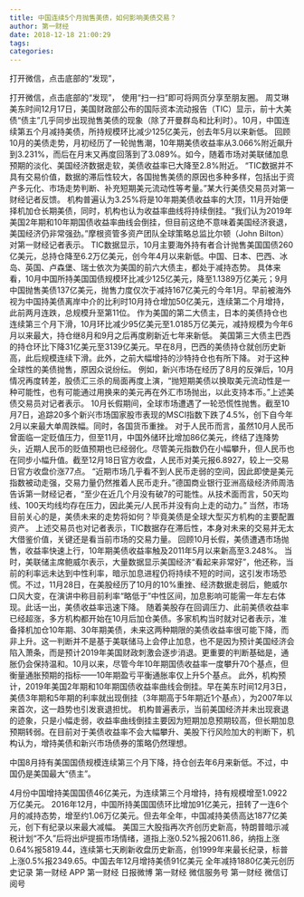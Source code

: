 ```yaml
---
title: 中国连续5个月抛售美债，如何影响美债交易？
author: 第一财经
date: 2018-12-18 21:00:29
tags: 
categories: 
---
```

打开微信，点击底部的“发现”，
<!-- more -->
打开微信，点击底部的“发现”，
使用“扫一扫”即可将网页分享至朋友圈。
周艾琳
美东时间12月17日，美国财政部公布的国际资本流动报告（TIC）显示，前十大美债“债主”几乎同步出现抛售美债的现象（除了开曼群岛和比利时）。10月，中国连续第五个月减持美债，所持规模环比减少125亿美元，创去年5月以来新低。
回顾10月的美债走势，月初经历了一轮抛售潮，10年期美债收益率从3.066%附近飙升到3.231%，而后在月末又再度回落到了3.089%。如今，随着市场对美联储加息预期的淡化、美国经济数据走软，美债收益率已大降至2.8%附近。
“TIC数据并不具有交易价值，数据的滞后性较大，各国抛售美债的原因也多种多样，包括出于资产多元化、市场走势判断、补充短期美元流动性等考量。”某大行美债交易员对第一财经记者反馈。
机构普遍认为3.25%将是10年期美债收益率的大顶，11月开始便择机加仓长期美债，同时，机构也认为收益率曲线将持续倒挂。“我们认为2019年美国2年期和10年期国债收益率曲线会倒挂，但目前这绝不意味着美国经济衰退，美国经济仍非常强劲。”摩根资管多资产团队全球策略总监比尔顿（John Bilton）对第一财经记者表示。
TIC数据显示，10月主要海外持有者合计抛售美国国债260亿美元，总持仓降至6.2万亿美元，创今年4月以来新低。中国、日本、巴西、冰岛、英国、卢森堡、瑞士依次为美国的前六大债主，都处于减持态势。
具体来看，10月中国所持美国国债规模环比减少125亿美元，降至1.1389万亿美元；9月中国抛售美债137亿美元，抛售力度仅次于减持167亿美元的今年1月。早前被海外视为中国持美债离岸中介的比利时10月持仓增加50亿美元，连续第二个月增持，此前两月连跌，总规模升至第11位。
作为美国的第二大债主，日本的美债持仓也连续第三个月下滑，10月环比减少95亿美元至1.0185万亿美元，减持规模为今年6月以来最大，持仓继8月和9月之后再度刷新近七年来新低。
美国第三大债主巴西的持仓环比下降31亿美元至3139亿美元。早在8月，巴西的美债持仓就创历史新高，此后规模连续下滑。此外，之前大幅增持的沙特持仓也有所下降。
对于这种全球性的美债抛售，原因众说纷纭。
例如，新兴市场在经历了8月的反弹后，10月情况再度转差，股债汇三杀的局面再度上演，“抛短期美债以换取美元流动性是一种可能性，也有可能通过用换来的美元再在外汇市场抛出，以此支持本币。”上述美债交易员对记者表示。
10月长假期间，全球市场遭遇了一轮恐慌性抛售。截至10月7日，追踪20多个新兴市场国家股市表现的MSCI指数下跌了4.5%，创下自今年2月以来最大单周跌幅。同时，各国货币重挫。
对于人民币而言，虽然10月人民币曾面临一定贬值压力，但至11月，中国外储环比增加86亿美元，终结了连降势头，近期人民币的贬值预期也已经弱化。尽管美元指数仍在小幅攀升，但人民币也在同步小幅升值。截至12月18日官方收盘，人民币对美元报6.8927，较上一交易日官方收盘价涨77点。
“近期市场几乎看不到人民币走弱的空间，因此即使是美元指数被动走强，交易力量仍然推着人民币走升。”德国商业银行亚洲高级经济师周浩告诉第一财经记者，“至少在近几个月没有破7的可能性。从技术面而言，50天均线、100天均线均存在压力，因此美元/人民币并没有向上走的动力。”
当然，市场目前关心的是，美债未来的走势将如何？毕竟美债是全球大型买方机构的主要配置资产。
上述交易员也对记者表示，TIC数据存在滞后性，本身对未来的交易并无太大借鉴价值，关键还是看当前市场的交易力量。
回顾10月长假，美债遭遇市场抛售，收益率快速上行，10年期美债收益率触及2011年5月以来新高至3.248%。
当时，美联储主席鲍威尔表示，大量数据显示美国经济“看起来非常好”，他还称，当前的利率远未达到中性利率，暗示加息进程仍将持续不短的时间，这引发市场恐慌。不过，11月28日，在美股经历了10月的10%重挫、经济数据走弱后，鲍威尔口风大变，在演讲中称目前利率“略低于”中性区间，加息影响可能需一年左右体现。此话一出，美债收益率迅速下降。
随着美股存在回调压力、此前美债收益率已经超涨，多方机构都开始在10月后加仓美债。多家机构当时就对记者表示，准备择机加仓10年期、30年期美债，未来这两种期限的美债收益率很可能下降，而非上升。这一判断并不是基于美联储马上会停止加息，也不是因为预计美国经济会陷入萧条，而是预计2019年美国财政刺激会逐步消退。更重要的判断基础是，通胀仍会保持温和。10月以来，尽管今年10年期国债收益率一度攀升70个基点，但衡量通胀预期的指标——10年期盈亏平衡通胀率仅上升5个基点。
此外，机构预计，2019年美国2年期和10年期国债收益率曲线会倒挂。早在美东时间12月3日，美债3年期和5年期的利率就出现倒挂（3年期高于5年期近1个基点），为2007年以来首次，这一趋势也引发衰退担忧。
机构普遍表示，当前美国经济并未出现衰退的迹象，只是小幅走弱，收益率曲线倒挂主要因为短期加息预期较高，但长期加息预期转弱。在目前对于美债收益率不会大幅攀升、美股下行风险加大的判断下，机构认为，增持美债和新兴市场债券的策略仍然理想。
 
 
中国8月持有美国国债规模连续第三个月下降，持仓创去年6月来新低。不过，中国仍是美国最大“债主”。
4月份中国增持美国国债46亿美元，为连续第三个月增持，持有规模增至1.0922万亿美元。
2016年12月，中国所持美国国债环比增加91亿美元，扭转了一连6个月的减持态势，增至约1.06万亿美元。但去年全年，中国减持美债高达1877亿美元，创下有纪录以来最大减幅。
美国三大股指再次齐创历史新高，特朗普暗示减税计划“不久”后将出炉提振市场情绪，道指上涨0.52%报20611.86，纳指上涨0.64%报5819.44，连续第七天刷新收盘历史新高，创1999年来最长纪录，标普上涨0.5%报2349.65。中国去年12月增持美债91亿美元 全年减持1880亿美元创历史记录
第一财经
APP
第一财经
日报微博
第一财经
微信服务号
第一财经
微信订阅号

